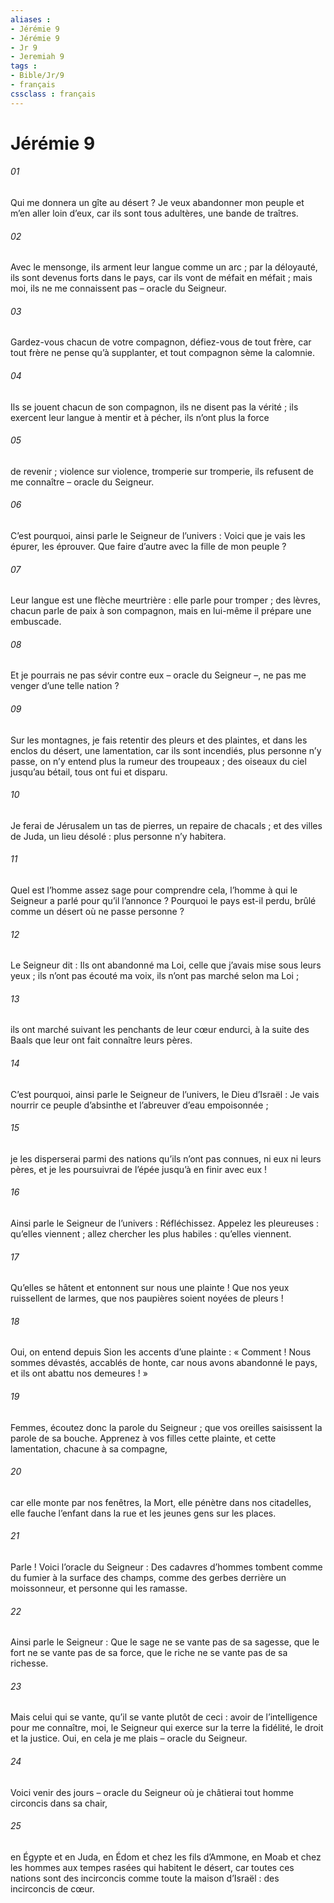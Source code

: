 ```yaml
---
aliases : 
- Jérémie 9
- Jérémie 9
- Jr 9
- Jeremiah 9
tags : 
- Bible/Jr/9
- français
cssclass : français
---
```


# Jérémie 9

###### 01
Qui me donnera un gîte au désert ?
Je veux abandonner mon peuple
et m’en aller loin d’eux,
car ils sont tous adultères,
une bande de traîtres.
###### 02
Avec le mensonge, ils arment leur langue comme un arc ;
par la déloyauté, ils sont devenus forts dans le pays,
car ils vont de méfait en méfait ;
mais moi, ils ne me connaissent pas
– oracle du Seigneur.
###### 03
Gardez-vous chacun de votre compagnon,
défiez-vous de tout frère,
car tout frère ne pense qu’à supplanter,
et tout compagnon sème la calomnie.
###### 04
Ils se jouent chacun de son compagnon,
ils ne disent pas la vérité ;
ils exercent leur langue à mentir et à pécher,
ils n’ont plus la force
###### 05
de revenir ;
violence sur violence,
tromperie sur tromperie,
ils refusent de me connaître
– oracle du Seigneur.
###### 06
C’est pourquoi, ainsi parle le Seigneur de l’univers :
Voici que je vais les épurer, les éprouver.
Que faire d’autre avec la fille de mon peuple ?
###### 07
Leur langue est une flèche meurtrière :
elle parle pour tromper ;
des lèvres, chacun parle de paix à son compagnon,
mais en lui-même il prépare une embuscade.
###### 08
Et je pourrais ne pas sévir contre eux
– oracle du Seigneur –,
ne pas me venger d’une telle nation ?
###### 09
Sur les montagnes, je fais retentir des pleurs et des plaintes,
et dans les enclos du désert, une lamentation,
car ils sont incendiés, plus personne n’y passe,
on n’y entend plus la rumeur des troupeaux ;
des oiseaux du ciel jusqu’au bétail,
tous ont fui et disparu.
###### 10
Je ferai de Jérusalem un tas de pierres,
un repaire de chacals ;
et des villes de Juda, un lieu désolé :
plus personne n’y habitera.
###### 11
Quel est l’homme assez sage pour comprendre cela,
l’homme à qui le Seigneur a parlé pour qu’il l’annonce ?
Pourquoi le pays est-il perdu,
brûlé comme un désert où ne passe personne ?
###### 12
Le Seigneur dit : Ils ont abandonné ma Loi, celle que j’avais mise sous leurs yeux ; ils n’ont pas écouté ma voix, ils n’ont pas marché selon ma Loi ;
###### 13
ils ont marché suivant les penchants de leur cœur endurci, à la suite des Baals que leur ont fait connaître leurs pères.
###### 14
C’est pourquoi, ainsi parle le Seigneur de l’univers, le Dieu d’Israël : Je vais nourrir ce peuple d’absinthe et l’abreuver d’eau empoisonnée ;
###### 15
je les disperserai parmi des nations qu’ils n’ont pas connues, ni eux ni leurs pères, et je les poursuivrai de l’épée jusqu’à en finir avec eux !
###### 16
Ainsi parle le Seigneur de l’univers :
Réfléchissez.
Appelez les pleureuses : qu’elles viennent ;
allez chercher les plus habiles : qu’elles viennent.
###### 17
Qu’elles se hâtent et entonnent sur nous une plainte !
Que nos yeux ruissellent de larmes,
que nos paupières soient noyées de pleurs !
###### 18
Oui, on entend depuis Sion les accents d’une plainte :
« Comment ! Nous sommes dévastés, accablés de honte,
car nous avons abandonné le pays,
et ils ont abattu nos demeures ! »
###### 19
Femmes, écoutez donc la parole du Seigneur ;
que vos oreilles saisissent la parole de sa bouche.
Apprenez à vos filles cette plainte,
et cette lamentation, chacune à sa compagne,
###### 20
car elle monte par nos fenêtres, la Mort,
elle pénètre dans nos citadelles,
elle fauche l’enfant dans la rue
et les jeunes gens sur les places.
###### 21
Parle ! Voici l’oracle du Seigneur :
Des cadavres d’hommes tombent
comme du fumier à la surface des champs,
comme des gerbes derrière un moissonneur,
et personne qui les ramasse.
###### 22
Ainsi parle le Seigneur :
Que le sage ne se vante pas de sa sagesse,
que le fort ne se vante pas de sa force,
que le riche ne se vante pas de sa richesse.
###### 23
Mais celui qui se vante, qu’il se vante plutôt de ceci :
avoir de l’intelligence pour me connaître,
moi, le Seigneur qui exerce sur la terre
la fidélité, le droit et la justice.
Oui, en cela je me plais – oracle du Seigneur.
###### 24
Voici venir des jours – oracle du Seigneur
où je châtierai tout homme circoncis dans sa chair,
###### 25
en Égypte et en Juda, en Édom et chez les fils d’Ammone,
en Moab et chez les hommes aux tempes rasées
qui habitent le désert,
car toutes ces nations sont des incirconcis
comme toute la maison d’Israël : des incirconcis de cœur.
